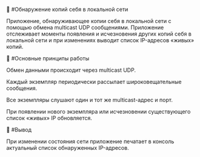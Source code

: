 📡 #Обнаружение копий себя в локальной сети

Приложение, обнаруживающее копии себя в локальной сети с помощью обмена multicast UDP сообщениями.
Приложение отслеживает моменты появления и исчезновения других копий себя в локальной сети и при изменениях выводит список IP-адресов «живых» копий.

🧰 #Основные принципы работы

Обмен данными происходит через multicast UDP.

Каждый экземпляр периодически рассылает широковещательные сообщения.

Все экземпляры слушают один и тот же multicast-адрес и порт.

При появлении нового экземпляра или исчезновении существующего список «живых» IP обновляется.

📝 #Вывод

При изменении состояния сети приложение печатает в консоль актуальный список обнаруженных IP-адресов.

